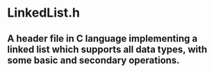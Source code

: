 # LinkedList.h

## A header file in C language implementing a linked list which supports all data types, with some basic and secondary operations.
